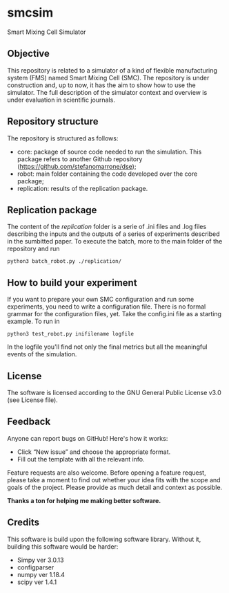 # smcsim
Smart Mixing Cell Simulator

## Objective
This repository is related to a simulator of a kind of flexible manufacturing system (FMS) named Smart Mixing Cell (SMC). The repository is under construction and, up to now, it has the aim to show how to use the simulator. The full description of the simulator context and overview is under evaluation in scientific journals.

## Repository structure
The repository is structured as follows:
* core: package of source code needed to run the simulation. This package refers to another Github repository (https://github.com/stefanomarrone/dse);
* robot: main folder containing the code developed over the core package;
* replication: results of the replication package.

## Replication package
The content of the *replication* folder is a serie of .ini files and .log files describing the inputs and the outputs of a series of experiments described in the sumbitted paper. To execute the batch, more to the main folder of the repository and run 


```
python3 batch_robot.py ./replication/
```

## How to build your experiment
If you want to prepare your own SMC configuration and run some experiments, you need to write a configuration file. There is no formal grammar for the configuration files, yet. Take the config.ini file as a starting example. To run in 

```
python3 test_robot.py inifilename logfile
```

In the logfile you'll find not only the final metrics but all the meaningful events of the simulation.

## License
The software is licensed according to the GNU General Public License v3.0 (see License file).

## Feedback
Anyone can report bugs on GitHub! Here's how it works:
* Click “New issue” and choose the appropriate format.
* Fill out the template with all the relevant info.

Feature requests are also welcome. Before opening a feature request, please take a moment to find out whether your idea fits with the scope and goals of the project. Please provide as much detail and context as possible.

**Thanks a ton for helping me making better software.**

## Credits
This software is build upon the following software library. Without it, building this software would be harder:
* Simpy ver 3.0.13
* configparser 
* numpy ver 1.18.4
* scipy ver 1.4.1